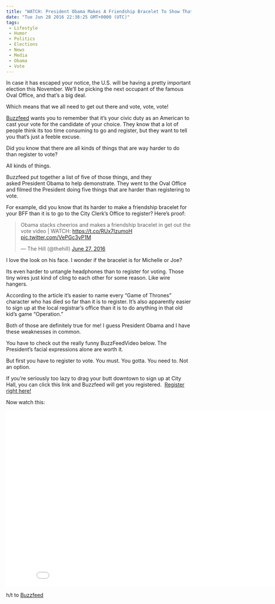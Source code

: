 ```yaml
---
title: "WATCH: President Obama Makes A Friendship Bracelet To Show That Registering To Vote Is Easier"
date: "Tue Jun 28 2016 22:38:25 GMT+0000 (UTC)"
tags: 
 - Lifestyle
 - Humor
 - Politics
 - Elections
 - News
 - Media
 - Obama
 - Vote
---
```

<p>In case it has escaped your notice, the U.S. will be having a pretty important election this November. We&#x2019;ll be picking the next occupant of the famous Oval Office, and that&#x2019;s a big deal.</p><p>Which means that we all need to get out there and vote, vote, vote!</p><p><a href="https://www.buzzfeed.com/briggles/registering-to-vote-with-president-obama?utm_term=.xr1rB39Jp#.tlQn5xDO0" onclick="__gaTracker(&apos;send&apos;, &apos;event&apos;, &apos;outbound-article&apos;, &apos;https://www.buzzfeed.com/briggles/registering-to-vote-with-president-obama?utm_term=.xr1rB39Jp#.tlQn5xDO0&apos;, &apos;Buzzfeed&apos;);">Buzzfeed</a>&#xA0;wants you to remember that it&#x2019;s your civic duty as an American to cast your vote for the candidate of your choice.&#xA0;They know that a lot of people think its too time consuming to go and register, but they want to tell you that&#x2019;s just a feeble excuse.</p><p>Did you know that there are all kinds of things that are way harder to do than register to vote?</p><p>All kinds of things.</p><p>Buzzfeed put together a list of five of those things, and they asked&#xA0;President Obama to help demonstrate. They went to the Oval Office and filmed the President doing five things that are harder than registering to vote.</p><p>For example, did you know that its harder to make a friendship bracelet for your BFF than it is to go to the City Clerk&#x2019;s Office to register? Here&#x2019;s proof:</p><blockquote class="twitter-tweet" data-width="500"><p lang="en" dir="ltr">Obama stacks cheerios and makes a friendship bracelet in get out the vote video | WATCH: <a href="https://t.co/RUx7IzumoH" onclick="__gaTracker(&apos;send&apos;, &apos;event&apos;, &apos;outbound-article&apos;, &apos;https://t.co/RUx7IzumoH&apos;, &apos;https://t.co/RUx7IzumoH&apos;);">https://t.co/RUx7IzumoH</a> <a href="https://t.co/VePGc3yP1M" onclick="__gaTracker(&apos;send&apos;, &apos;event&apos;, &apos;outbound-article&apos;, &apos;https://t.co/VePGc3yP1M&apos;, &apos;pic.twitter.com/VePGc3yP1M&apos;);">pic.twitter.com/VePGc3yP1M</a></p>
<p>&#x2014; The Hill (@thehill) <a href="https://twitter.com/thehill/status/747522414356078592" onclick="__gaTracker(&apos;send&apos;, &apos;event&apos;, &apos;outbound-article&apos;, &apos;https://twitter.com/thehill/status/747522414356078592&apos;, &apos;June 27, 2016&apos;);">June 27, 2016</a></p></blockquote><p><script async src="//platform.twitter.com/widgets.js" charset="utf-8"></script></p><p>I love the look on his face. I wonder if the bracelet is for Michelle or Joe?</p><p>Its even harder to untangle headphones than to register for voting.&#xA0;Those tiny wires just kind of cling to each other for some reason. Like wire hangers.</p><p>According to the article it&#x2019;s easier to name&#xA0;every &#x201C;Game of Thrones&#x201D; character who has died so far than it is to register. It&#x2019;s also apparently easier to sign up at the local registrar&#x2019;s office than it is to do anything in that old kid&#x2019;s game &#x201C;Operation.&#x201D;</p><p>Both of those are definitely true for me! I guess President Obama and I have these weaknesses in common.</p><p>You have to check out the really funny BuzzFeedVideo below. The President&#x2019;s facial expressions alone are worth it.</p><p>But first you have to register to vote. You must. You gotta. You need to. Not an option.</p><p>If you&#x2019;re seriously too lazy to drag your butt downtown to sign up at City Hall, you can click this link and Buzzfeed will get you registered. &#xA0;<a href="https://buzzfeed.turbovote.org/" onclick="__gaTracker(&apos;send&apos;, &apos;event&apos;, &apos;outbound-article&apos;, &apos;https://buzzfeed.turbovote.org/&apos;, &apos;Register right here!&apos;);">Register right here!</a></p><p>Now watch this:</p><p><iframe width="853" height="480" src="//www.youtube.com/embed/5eE7Da_6AMM" frameborder="0" allowfullscreen></iframe></p><p>h/t to <a href="https://www.buzzfeed.com/briggles/registering-to-vote-with-president-obama?utm_term=.xr1rB39Jp#.tlQn5xDO0" onclick="__gaTracker(&apos;send&apos;, &apos;event&apos;, &apos;outbound-article&apos;, &apos;https://www.buzzfeed.com/briggles/registering-to-vote-with-president-obama?utm_term=.xr1rB39Jp#.tlQn5xDO0&apos;, &apos;Buzzfeed&apos;);">Buzzfeed</a></p>